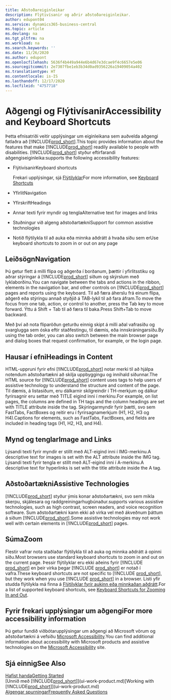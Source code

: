 ```yaml
---
title: Aðstoðareiginleikar
description: Flýtivísanir og aðrir aðstoðareiginleikar.
author: edupont04
ms.service: dynamics365-business-central
ms.topic: article
ms.devlang: na
ms.tgt_pltfrm: na
ms.workload: na
ms.search.keywords: ''
ms.date: 11/26/2020
ms.author: edupont
ms.openlocfilehash: 5636f4b449a944e6b4d67e3dcae9f4c6657e5e06
ms.sourcegitcommit: 2e7307fbe1eb3b34d0ad9356226a19409054a402
ms.translationtype: HT
ms.contentlocale: is-IS
ms.lasthandoff: 12/17/2020
ms.locfileid: "4757718"
---
```

# <a name="accessibility-and-keyboard-shortcuts"></a><span data-ttu-id="dcbe5-103">Aðgengi og Flýtivísanir</span><span class="sxs-lookup"><span data-stu-id="dcbe5-103">Accessibility and Keyboard Shortcuts</span></span>

<span data-ttu-id="dcbe5-104">Þetta efnisatriði veitir upplýsingar um eiginleikana sem auðvelda aðgengi fatlaðra að [!INCLUDE[prod_short](includes/prod_short.md)].</span><span class="sxs-lookup"><span data-stu-id="dcbe5-104">This topic provides information about the features that make [!INCLUDE[prod_short](includes/prod_short.md)] readily available to people with disabilities.</span></span> [!INCLUDE[prod_short](includes/prod_short.md)] <span data-ttu-id="dcbe5-105">styður eftirfarandi aðgengiseiginleika:</span><span class="sxs-lookup"><span data-stu-id="dcbe5-105">supports the following accessibility features:</span></span>  

- <span data-ttu-id="dcbe5-106">Flýtivísanir</span><span class="sxs-lookup"><span data-stu-id="dcbe5-106">Keyboard shortcuts</span></span>

    <span data-ttu-id="dcbe5-107">Frekari upplýsingar, sjá [Flýtilyklar](keyboard-shortcuts.md)</span><span class="sxs-lookup"><span data-stu-id="dcbe5-107">For more information, see [Keyboard Shortcuts](keyboard-shortcuts.md)</span></span>

- <span data-ttu-id="dcbe5-108">Yfirlit</span><span class="sxs-lookup"><span data-stu-id="dcbe5-108">Navigation</span></span>  

- <span data-ttu-id="dcbe5-109">Yfirskrift</span><span class="sxs-lookup"><span data-stu-id="dcbe5-109">Headings</span></span>  

- <span data-ttu-id="dcbe5-110">Annar texti fyrir myndir og tengla</span><span class="sxs-lookup"><span data-stu-id="dcbe5-110">Alternative text for images and links</span></span>  

- <span data-ttu-id="dcbe5-111">Stuðningur við algeng aðstoðartækni</span><span class="sxs-lookup"><span data-stu-id="dcbe5-111">Support for common assistive technologies</span></span>  

- <span data-ttu-id="dcbe5-112">Notið flýtilykla til að auka eða minnka aðdrátt á hvaða síðu sem er</span><span class="sxs-lookup"><span data-stu-id="dcbe5-112">Use keyboard shortcuts to zoom in or out on any page</span></span>

<!-- moved to separate article
##  <a name="Keyboard"></a> Keyboard Shortcuts in the browser
 [!INCLUDE[prod_short](includes/prod_short.md)] supports the keyboard shortcuts that are supported by most web browsers. The keyboard shortcuts described here refer to the U.S. keyboard layout. The layout of the keys on other keyboards may not correspond exactly to the keys on a U.S. keyboard.  

|To do this|Press|  
|----------------|-----------|  
|To move focus to the next or previous control or element on a page, such as buttons, fields, or items in a list.|Tab, Shift+Tab|  
|To enable or access the element or control that is in focus.|Enter|  
|To scroll items up and down in a list.|Up Arrow, Down Arrow|  
|To scroll columns of an item left and right in a list.|Left Arrow, Right Arrow|  
|To open a drop-down list or look up a value for a field.|Alt+Down Arrow|  
|To move focus to the next element outside the list.|Ctrl + Enter|  
|To see the transactions that resulted in a calculated value in a field.|Alt+Right Arrow|  

-->

## <a name="navigation"></a><a name="Navigation"></a> <span data-ttu-id="dcbe5-113">Leiðsögn</span><span class="sxs-lookup"><span data-stu-id="dcbe5-113">Navigation</span></span>  
 <span data-ttu-id="dcbe5-114">Þú getur flett á milli flipa og aðgerða í borðanum, þættir í yfirlitsstiku og aðrar stýringar á [!INCLUDE[prod_short](includes/prod_short.md)] síðum og skýrslum með lyklaborðinu.</span><span class="sxs-lookup"><span data-stu-id="dcbe5-114">You can navigate between the tabs and actions in the ribbon, elements in the navigation bar, and other controls on [!INCLUDE[prod_short](includes/prod_short.md)] pages and reports using the keyboard.</span></span> <span data-ttu-id="dcbe5-115">Til að færa áherslu frá einum flipa, aðgerð eða stýringu annað styðjið á TAB-lykil til að fara áfram.</span><span class="sxs-lookup"><span data-stu-id="dcbe5-115">To move the focus from one tab, action, or control to another, press the Tab key to move forward.</span></span> <span data-ttu-id="dcbe5-116">Ýttu á Shift + Tab til að færa til baka.</span><span class="sxs-lookup"><span data-stu-id="dcbe5-116">Press Shift+Tab to move backward.</span></span>  

 <span data-ttu-id="dcbe5-117">Með því að nota fliparöðun geturðu einnig skipt á milli aðal vafrasíðu og svarglugga sem óska eftir staðfestingu, til dæmis, eða innskráningarsíðu.</span><span class="sxs-lookup"><span data-stu-id="dcbe5-117">By using the tab order, you can also switch between the main browser page and dialog boxes that request confirmation, for example, or the login page.</span></span>  

## <a name="headings-in-content"></a><a name="Headings"></a> <span data-ttu-id="dcbe5-118">Hausar í efni</span><span class="sxs-lookup"><span data-stu-id="dcbe5-118">Headings in Content</span></span>
 
 <span data-ttu-id="dcbe5-119">HTML-uppruni fyrir efni [!INCLUDE[prod_short](includes/prod_short.md)] notar merki til að hjálpa notendum aðstoðartækni að skilja uppbyggingu og innihald síðunnar.</span><span class="sxs-lookup"><span data-stu-id="dcbe5-119">The HTML source for [!INCLUDE[prod_short](includes/prod_short.md)] content uses tags to help users of assistive technology to understand the structure and content of the page.</span></span> <span data-ttu-id="dcbe5-120">Til dæmis, á listasíðum, eru dálkarnir skilgreindir í TH-merkjum og dálkur fyrirsagnir eru settar með TITLE eigind inni í merkinu.</span><span class="sxs-lookup"><span data-stu-id="dcbe5-120">For example, on list pages, the columns are defined in TH tags and the column headings are set with TITLE attribute inside the tag.</span></span> <span data-ttu-id="dcbe5-121">Skýringarmyndir fyrir þætti, svo sem FastTabs, FactBoxes og reitir eru í fyrirsagnamerkjum (H1, H2, H3 og H4).</span><span class="sxs-lookup"><span data-stu-id="dcbe5-121">Captions for elements, such as FastTabs, FactBoxes, and fields are included in heading tags (H1, H2, H3, and H4).</span></span>  

## <a name="image-and-links"></a><a name="Images"></a> <span data-ttu-id="dcbe5-122">Mynd og tenglar</span><span class="sxs-lookup"><span data-stu-id="dcbe5-122">Image and Links</span></span>

 <span data-ttu-id="dcbe5-123">Lýsandi texti fyrir myndir er stillt með ALT-eigind inni í IMG-merkinu.</span><span class="sxs-lookup"><span data-stu-id="dcbe5-123">A descriptive text for images is set with the ALT attribute inside the IMG tag.</span></span> <span data-ttu-id="dcbe5-124">Lýsandi texti fyrir tengla er stillt með ALT-eigind inni í A-merkinu.</span><span class="sxs-lookup"><span data-stu-id="dcbe5-124">A descriptive text for hyperlinks is set with the title attribute inside the A tag.</span></span>  

## <a name="assistive-technologies"></a><a name="AssistiveTech"></a> <span data-ttu-id="dcbe5-125">Aðstoðartækni</span><span class="sxs-lookup"><span data-stu-id="dcbe5-125">Assistive Technologies</span></span>

[!INCLUDE[prod_short](includes/prod_short.md)] <span data-ttu-id="dcbe5-126">styður ýmis konar aðstoðartækni, svo sem mikla skerpu, skjálesara og raddgreiningarhugbúnaður.</span><span class="sxs-lookup"><span data-stu-id="dcbe5-126">supports various assistive technologies, such as high contrast, screen readers, and voice recognition software.</span></span> <span data-ttu-id="dcbe5-127">Sum aðstoðartækni kann ekki að virka vel með ákveðnum þáttum á síðum [!INCLUDE[prod_short](includes/prod_short.md)].</span><span class="sxs-lookup"><span data-stu-id="dcbe5-127">Some assistive technologies may not work well with certain elements in [!INCLUDE[prod_short](includes/prod_short.md)] pages.</span></span>  

## <a name="zoom"></a><a name="zoom"></a> <span data-ttu-id="dcbe5-128">Súma</span><span class="sxs-lookup"><span data-stu-id="dcbe5-128">Zoom</span></span>

<span data-ttu-id="dcbe5-129">Flestir vafrar nota staðlaðar flýtilykla til að auka og minnka aðdrátt á opinni síðu.</span><span class="sxs-lookup"><span data-stu-id="dcbe5-129">Most browsers use standard keyboard shortcuts to zoom in and out on the current page.</span></span> <span data-ttu-id="dcbe5-130">Þessir flýtilyklar eru ekki aðeins fyrir [!INCLUDE [prod_short](includes/prod_short.md)] en þeir virka þegar [!INCLUDE [prod_short](includes/prod_short.md)] er notað í vafra.</span><span class="sxs-lookup"><span data-stu-id="dcbe5-130">These keyboard shortcuts are not specific to [!INCLUDE [prod_short](includes/prod_short.md)], but they work when you use [!INCLUDE [prod_short](includes/prod_short.md)] in a browser.</span></span> <span data-ttu-id="dcbe5-131">Listi yfir studda flýtilykla má finna á [Flýtilyklar fyrir aukinn eða minnkaðan aðdrátt](keyboard-shortcuts.md#zoomshortcuts).</span><span class="sxs-lookup"><span data-stu-id="dcbe5-131">For a list of supported keyboard shortcuts, see [Keyboard Shortcuts for Zooming In and Out](keyboard-shortcuts.md#zoomshortcuts).</span></span>  

## <a name="for-more-accessibility-information"></a><span data-ttu-id="dcbe5-132">Fyrir frekari upplýsingar um aðgengi</span><span class="sxs-lookup"><span data-stu-id="dcbe5-132">For more accessibility information</span></span>

<span data-ttu-id="dcbe5-133">Þú getur fundið viðbótarupplýsingar um aðgengi að Microsoft vörum og aðstoðartækni á vefsíðu [Microsoft Accessibility](https://go.microsoft.com/fwlink/?LinkId=262160).</span><span class="sxs-lookup"><span data-stu-id="dcbe5-133">You can find additional information about accessibility with Microsoft products and assistive technologies on the [Microsoft Accessibility](https://go.microsoft.com/fwlink/?LinkId=262160) site.</span></span>

## <a name="see-also"></a><span data-ttu-id="dcbe5-134">Sjá einnig</span><span class="sxs-lookup"><span data-stu-id="dcbe5-134">See Also</span></span>

[<span data-ttu-id="dcbe5-135">Hafist handa</span><span class="sxs-lookup"><span data-stu-id="dcbe5-135">Getting Started</span></span>](product-get-started.md)  
<span data-ttu-id="dcbe5-136">[Unnið með [!INCLUDE[prod_short](includes/prod_short.md)]](ui-work-product.md)</span><span class="sxs-lookup"><span data-stu-id="dcbe5-136">[Working with [!INCLUDE[prod_short](includes/prod_short.md)]](ui-work-product.md)</span></span>  
[<span data-ttu-id="dcbe5-137">Algengar spurningar</span><span class="sxs-lookup"><span data-stu-id="dcbe5-137">Frequently Asked Questions</span></span>](across-faq.md)  
